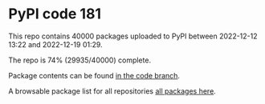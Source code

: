 # PyPI code 181

This repo contains 40000 packages uploaded to PyPI between 
2022-12-12 13:22 and 2022-12-19 01:29.

The repo is 74% (29935/40000) complete.

Package contents can be found [in the code branch](https://github.com/pypi-data/pypi-mirror-181/tree/code/packages).

A browsable package list for all repositories [all packages here](https://pypi-data.github.io/website/repositories/pypi-mirror-181).


